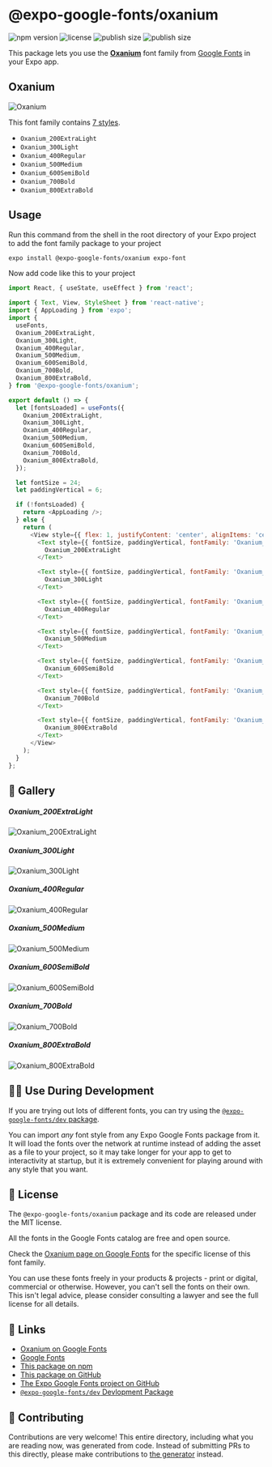 # @expo-google-fonts/oxanium

![npm version](https://flat.badgen.net/npm/v/@expo-google-fonts/oxanium)
![license](https://flat.badgen.net/github/license/expo/google-fonts)
![publish size](https://flat.badgen.net/packagephobia/install/@expo-google-fonts/oxanium)
![publish size](https://flat.badgen.net/packagephobia/publish/@expo-google-fonts/oxanium)

This package lets you use the [**Oxanium**](https://fonts.google.com/specimen/Oxanium) font family from [Google Fonts](https://fonts.google.com/) in your Expo app.

## Oxanium

![Oxanium](./font-family.png)

This font family contains [7 styles](#-gallery).

- `Oxanium_200ExtraLight`
- `Oxanium_300Light`
- `Oxanium_400Regular`
- `Oxanium_500Medium`
- `Oxanium_600SemiBold`
- `Oxanium_700Bold`
- `Oxanium_800ExtraBold`

## Usage

Run this command from the shell in the root directory of your Expo project to add the font family package to your project
```sh
expo install @expo-google-fonts/oxanium expo-font
```

Now add code like this to your project
```js
import React, { useState, useEffect } from 'react';

import { Text, View, StyleSheet } from 'react-native';
import { AppLoading } from 'expo';
import {
  useFonts,
  Oxanium_200ExtraLight,
  Oxanium_300Light,
  Oxanium_400Regular,
  Oxanium_500Medium,
  Oxanium_600SemiBold,
  Oxanium_700Bold,
  Oxanium_800ExtraBold,
} from '@expo-google-fonts/oxanium';

export default () => {
  let [fontsLoaded] = useFonts({
    Oxanium_200ExtraLight,
    Oxanium_300Light,
    Oxanium_400Regular,
    Oxanium_500Medium,
    Oxanium_600SemiBold,
    Oxanium_700Bold,
    Oxanium_800ExtraBold,
  });

  let fontSize = 24;
  let paddingVertical = 6;

  if (!fontsLoaded) {
    return <AppLoading />;
  } else {
    return (
      <View style={{ flex: 1, justifyContent: 'center', alignItems: 'center' }}>
        <Text style={{ fontSize, paddingVertical, fontFamily: 'Oxanium_200ExtraLight' }}>
          Oxanium_200ExtraLight
        </Text>

        <Text style={{ fontSize, paddingVertical, fontFamily: 'Oxanium_300Light' }}>
          Oxanium_300Light
        </Text>

        <Text style={{ fontSize, paddingVertical, fontFamily: 'Oxanium_400Regular' }}>
          Oxanium_400Regular
        </Text>

        <Text style={{ fontSize, paddingVertical, fontFamily: 'Oxanium_500Medium' }}>
          Oxanium_500Medium
        </Text>

        <Text style={{ fontSize, paddingVertical, fontFamily: 'Oxanium_600SemiBold' }}>
          Oxanium_600SemiBold
        </Text>

        <Text style={{ fontSize, paddingVertical, fontFamily: 'Oxanium_700Bold' }}>
          Oxanium_700Bold
        </Text>

        <Text style={{ fontSize, paddingVertical, fontFamily: 'Oxanium_800ExtraBold' }}>
          Oxanium_800ExtraBold
        </Text>
      </View>
    );
  }
};

```

## 🔡 Gallery

##### Oxanium_200ExtraLight
![Oxanium_200ExtraLight](./Oxanium_200ExtraLight.ttf.png)

##### Oxanium_300Light
![Oxanium_300Light](./Oxanium_300Light.ttf.png)

##### Oxanium_400Regular
![Oxanium_400Regular](./Oxanium_400Regular.ttf.png)

##### Oxanium_500Medium
![Oxanium_500Medium](./Oxanium_500Medium.ttf.png)

##### Oxanium_600SemiBold
![Oxanium_600SemiBold](./Oxanium_600SemiBold.ttf.png)

##### Oxanium_700Bold
![Oxanium_700Bold](./Oxanium_700Bold.ttf.png)

##### Oxanium_800ExtraBold
![Oxanium_800ExtraBold](./Oxanium_800ExtraBold.ttf.png)


## 👩‍💻 Use During Development

If you are trying out lots of different fonts, you can try using the [`@expo-google-fonts/dev` package](https://github.com/expo/google-fonts/tree/master/font-packages/dev#readme).

You can import *any* font style from any Expo Google Fonts package from it. It will load the fonts
over the network at runtime instead of adding the asset as a file to your project, so it may take longer
for your app to get to interactivity at startup, but it is extremely convenient
for playing around with any style that you want.

## 📖 License

The `@expo-google-fonts/oxanium` package and its code are released under the MIT license.

All the fonts in the Google Fonts catalog are free and open source.

Check the [Oxanium page on Google Fonts](https://fonts.google.com/specimen/Oxanium) for the specific license of this font family.

You can use these fonts freely in your products & projects - print or digital, commercial or otherwise. However, you can't sell the fonts on their own. This isn't legal advice, please consider consulting a lawyer and see the full license for all details.

## 🔗 Links

- [Oxanium on Google Fonts](https://fonts.google.com/specimen/Oxanium)
- [Google Fonts](https://fonts.google.com/)
- [This package on npm](https://www.npmjs.com/package/@expo-google-fonts/oxanium)
- [This package on GitHub](https://github.com/expo/google-fonts/tree/master/font-packages/oxanium)
- [The Expo Google Fonts project on GitHub](https://github.com/expo/google-fonts)
- [`@expo-google-fonts/dev` Devlopment Package](https://github.com/expo/google-fonts/tree/master/font-packages/dev)

## 🤝 Contributing

Contributions are very welcome! This entire directory, including what you are reading now, was generated from code. Instead of submitting PRs to this directly, please make contributions to [the generator](https://github.com/expo/google-fonts/tree/master/packages/generator) instead.
